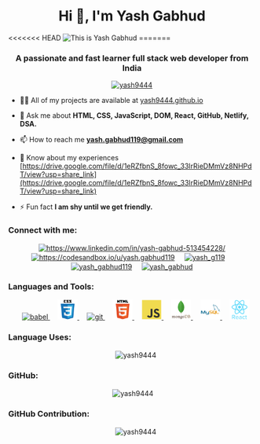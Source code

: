 <!---
yash9444/yash9444 is a ✨ special ✨ repository because its `README.md` (this file) appears on your GitHub profile.
You can click the Preview link to take a look at your changes.
--->
<h1 align="center">Hi 👋, I'm Yash Gabhud</h1>
<<<<<<< HEAD
<img src="https://github.com/yash9444/yash9444/blob/702ad9d6e28413623d78274d3bb7777c66169479/web-development-yash.mp4" alt="This is Yash Gabhud"/>
=======
<!-- <img src="https://cdnl.iconscout.com/lottie/premium/preview-watermark/web-development-3754057-3179103.mp4" alt="This is Yash Gabhud"/> -->
<!-- >>>>>>> 1334f3e07cbbdbe699a76164b2ee460e3051c818 -->

<h3 align="center">A passionate and fast learner full stack web developer from India</h3>

<p align="center"> <a href="https://github.com/ryo-ma/github-profile-trophy"><img src="https://github-profile-trophy.vercel.app/?username=yash9444" alt="yash9444" /></a> </p>

- 👨‍💻 All of my projects are available at [yash9444.github.io](yash9444.github.io)

- 💬 Ask me about **HTML, CSS, JavaScript, DOM, React, GitHub, Netlify, DSA.**

- 📫 How to reach me **yash.gabhud119@gmail.com**

- 📄 Know about my experiences [https://drive.google.com/file/d/1eRZfbnS_8fowc_33lrRieDMmVz8NHPdT/view?usp=share_link](https://drive.google.com/file/d/1eRZfbnS_8fowc_33lrRieDMmVz8NHPdT/view?usp=share_link)

- ⚡ Fun fact **I am shy until we get friendly.**

<h3 align="left">Connect with me:</h3>
<p align="center" space="10px">
&nbsp; &nbsp; <a href="https://linkedin.com/in/https://www.linkedin.com/in/yash-gabhud-513454228/" target="blank"><img align="center" src="https://raw.githubusercontent.com/rahuldkjain/github-profile-readme-generator/master/src/images/icons/Social/linked-in-alt.svg" alt="https://www.linkedin.com/in/yash-gabhud-513454228/" height="30" width="40" /></a>
&nbsp; &nbsp; <a href="https://codesandbox.com/https://codesandbox.io/u/yash.gabhud119" target="blank"><img align="center" src="https://raw.githubusercontent.com/rahuldkjain/github-profile-readme-generator/master/src/images/icons/Social/codesandbox.svg" alt="https://codesandbox.io/u/yash.gabhud119" height="30" width="40" /></a>
&nbsp; &nbsp; <a href="https://instagram.com/yash_g119" target="blank"><img align="center" src="https://raw.githubusercontent.com/rahuldkjain/github-profile-readme-generator/master/src/images/icons/Social/instagram.svg" alt="yash_g119" height="30" width="40" /></a>
&nbsp; &nbsp; <a href="https://www.hackerrank.com/yash_gabhud119" target="blank"><img align="center" src="https://raw.githubusercontent.com/rahuldkjain/github-profile-readme-generator/master/src/images/icons/Social/hackerrank.svg" alt="yash_gabhud119" height="30" width="40" /></a>
&nbsp; &nbsp; <a href="https://www.leetcode.com/yash_gabhud" target="blank"><img align="center" src="https://raw.githubusercontent.com/rahuldkjain/github-profile-readme-generator/master/src/images/icons/Social/leet-code.svg" alt="yash_gabhud" height="30" width="40" /></a>
</p>

<h3 align="left">Languages and Tools:</h3>
<p align="center"> 
  &nbsp; &nbsp; <a href="https://babeljs.io/" target="_blank" rel="noreferrer"> 
  <img src="https://www.vectorlogo.zone/logos/babeljs/babeljs-icon.svg" alt="babel" width="40" height="40"/> 
  </a> 
  &nbsp; &nbsp; <a href="https://www.w3schools.com/css/" target="_blank" rel="noreferrer"> 
  <img src="https://raw.githubusercontent.com/devicons/devicon/master/icons/css3/css3-original-wordmark.svg" alt="css3" width="40" height="40"/> 
  </a> 
  &nbsp; &nbsp; <a href="https://git-scm.com/" target="_blank" rel="noreferrer"> 
  <img src="https://www.vectorlogo.zone/logos/git-scm/git-scm-icon.svg" alt="git" width="40" height="40"/> 
  </a> 
  &nbsp; &nbsp; <a href="https://www.w3.org/html/" target="_blank" rel="noreferrer"> 
  <img src="https://raw.githubusercontent.com/devicons/devicon/master/icons/html5/html5-original-wordmark.svg" alt="html5" width="40" height="40"/> 
  </a> 
  &nbsp; &nbsp; <a href="https://developer.mozilla.org/en-US/docs/Web/JavaScript" target="_blank" rel="noreferrer"> 
  <img src="https://raw.githubusercontent.com/devicons/devicon/master/icons/javascript/javascript-original.svg" alt="javascript" width="40" height="40"/> 
  </a> 
  &nbsp; &nbsp; <a href="https://www.mongodb.com/" target="_blank" rel="noreferrer"> 
  <img src="https://raw.githubusercontent.com/devicons/devicon/master/icons/mongodb/mongodb-original-wordmark.svg" alt="mongodb" width="40" height="40"/> 
  </a> 
  &nbsp; &nbsp; <a href="https://www.mysql.com/" target="_blank" rel="noreferrer"> 
  <img src="https://raw.githubusercontent.com/devicons/devicon/master/icons/mysql/mysql-original-wordmark.svg" alt="mysql" width="40" height="40"/> 
  </a> 
  &nbsp; &nbsp; <a href="https://reactjs.org/" target="_blank" rel="noreferrer"> 
  <img src="https://raw.githubusercontent.com/devicons/devicon/master/icons/react/react-original-wordmark.svg" alt="react" width="40" height="40"/> </a> 
</p>
<h3 align="left">Language Uses:</h3>
<p align="center">&nbsp; &nbsp; <img align="center" src="https://github-readme-stats.vercel.app/api/top-langs?username=yash9444&show_icons=true&locale=en&layout=compact" alt="yash9444" /></p>
<h3 align="left">GitHub:</h3>
<p align="center">&nbsp;<img align="center" src="https://github-readme-stats.vercel.app/api?username=yash9444&show_icons=true&locale=en" alt="yash9444" /></p>
<h3 align="left">GitHub Contribution:</h3>
<p align="center">&nbsp; &nbsp; <img align="center" src="https://github-readme-streak-stats.herokuapp.com/?user=yash9444&" alt="yash9444" /></p>

